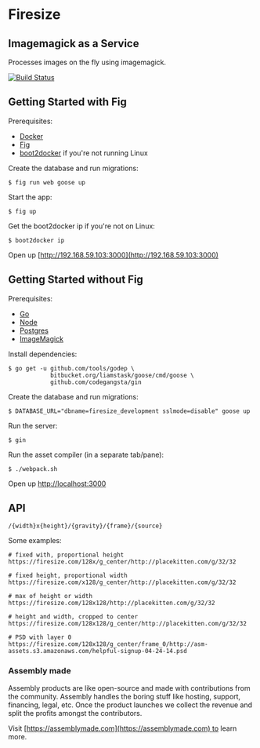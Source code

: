 # Firesize

## Imagemagick as a Service

Processes images on the fly using imagemagick.

[![Build Status](https://travis-ci.org/asm-products/firesize.svg?branch=master)](https://travis-ci.org/asm-products/firesize)

## Getting Started with Fig

Prerequisites:

* [Docker](https://docker.com/)
* [Fig](http://www.fig.sh/)
* [boot2docker](http://boot2docker.io/) if you're not running Linux

Create the database and run migrations:

    $ fig run web goose up

Start the app:

    $ fig up

Get the boot2docker ip if you're not on Linux:

    $ boot2docker ip

Open up [http://192.168.59.103:3000](http://192.168.59.103:3000)

## Getting Started without Fig

Prerequisites:

* [Go](https://golang.org/)
* [Node](http://nodejs.org/)
* [Postgres](http://www.postgresql.org/)
* [ImageMagick](http://www.imagemagick.org/)

Install dependencies:

    $ go get -u github.com/tools/godep \
                bitbucket.org/liamstask/goose/cmd/goose \
                github.com/codegangsta/gin

Create the database and run migrations:

    $ DATABASE_URL="dbname=firesize_development sslmode=disable" goose up

Run the server:

    $ gin

Run the asset compiler (in a separate tab/pane):

    $ ./webpack.sh

Open up [http://localhost:3000](http://localhost:3000)

## API

    /{width}x{height}/{gravity}/{frame}/{source}

Some examples:

    # fixed with, proportional height
    https://firesize.com/128x/g_center/http://placekitten.com/g/32/32

    # fixed height, proportional width
    https://firesize.com/x128/g_center/http://placekitten.com/g/32/32

    # max of height or width
    https://firesize.com/128x128/http://placekitten.com/g/32/32

    # height and width, cropped to center
    https://firesize.com/128x128/g_center/http://placekitten.com/g/32/32

    # PSD with layer 0
    https://firesize.com/128x128/g_center/frame_0/http://asm-assets.s3.amazonaws.com/helpful-signup-04-24-14.psd


### Assembly made

Assembly products are like open-source and made with contributions from the community. Assembly handles the boring stuff like hosting, support, financing, legal, etc. Once the product launches we collect the revenue and split the profits amongst the contributors.

Visit [https://assemblymade.com](https://assemblymade.com) to learn more.
